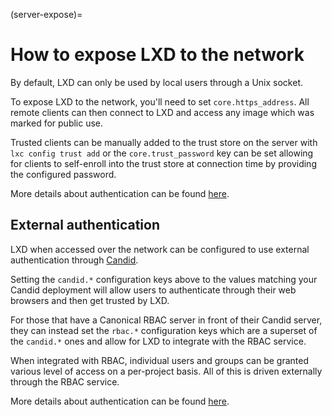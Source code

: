 (server-expose)=
# How to expose LXD to the network

By default, LXD can only be used by local users through a Unix socket.

To expose LXD to the network, you'll need to set `core.https_address`.
All remote clients can then connect to LXD and access any image which was marked for public use.

Trusted clients can be manually added to the trust store on the server with `lxc config trust add` or the `core.trust_password` key can be set allowing for clients to self-enroll into the trust store at connection time by providing the configured password.

More details about authentication can be found [here](../explanation/security.md).

## External authentication

LXD when accessed over the network can be configured to use external authentication through [Candid](https://github.com/canonical/candid).

Setting the `candid.*` configuration keys above to the values matching your Candid deployment will allow users to authenticate through their web browsers and then get trusted by LXD.

For those that have a Canonical RBAC server in front of their Candid server, they can instead set the `rbac.*` configuration keys which are a superset of the `candid.*` ones and allow for LXD to integrate with the RBAC service.

When integrated with RBAC, individual users and groups can be granted various level of access on a per-project basis. All of this is driven externally through the RBAC service.

More details about authentication can be found [here](../explanation/security.md).
